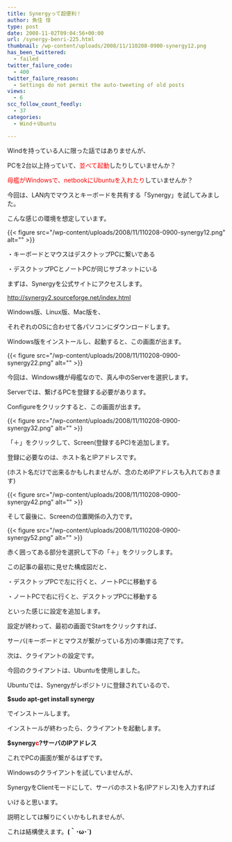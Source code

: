 ```yaml
---
title: Synergyって超便利！
author: 魚住 惇
type: post
date: 2008-11-02T09:04:56+00:00
url: /synergy-benri-225.html
thumbnail: /wp-content/uploads/2008/11/110208-0900-synergy12.png
has_been_twittered:
  - failed
twitter_failure_code:
  - 400
twitter_failure_reason:
  - Settings do not permit the auto-tweeting of old posts
views:
  - 6
scc_follow_count_feedly:
  - 37
categories:
  - Wind＋Ubuntu

---
```

Windを持っている人に限った話ではありませんが、

PCを2台以上持っていて、<span style="color: red;">並べて起動</span>したりしていませんか？

<span style="color: red;">母艦がWindowsで、netbookにUbuntuを入れたり</span>していませんか？</p> 

今回は、LAN内でマウスとキーボードを共有する「Synergy」を試してみました。</p> 

<!--more-->

こんな感じの環境を想定しています。

{{< figure src="/wp-content/uploads/2008/11/110208-0900-synergy12.png" alt="" >}} </p> 

・キーボードとマウスはデスクトップPCに繋いである

・デスクトップPCとノートPCが同じサブネットにいる</p> 

まずは、Synergyを公式サイトにアクセスします。

<http://synergy2.sourceforge.net/index.html>

Windows版、Linux版、Mac版を、

それぞれのOSに合わせて各パソコンにダウンロードします。</p> 

Windows版をインストールし、起動すると、この画面が出ます。

{{< figure src="/wp-content/uploads/2008/11/110208-0900-synergy22.png" alt="" >}} 

今回は、Windows機が母艦なので、真ん中のServerを選択します。</p> 

Serverでは、繋げるPCを登録する必要があります。

Configureをクリックすると、この画面が出ます。

{{< figure src="/wp-content/uploads/2008/11/110208-0900-synergy32.png" alt="" >}} 

「＋」をクリックして、Screen(登録するPC)を追加します。</p> 

登録に必要なのは、ホスト名とIPアドレスです。

(ホスト名だけで出来るかもしれませんが、念のためIPアドレスも入れておきます)

{{< figure src="/wp-content/uploads/2008/11/110208-0900-synergy42.png" alt="" >}} </p> 

そして最後に、Screenの位置関係の入力です。

{{< figure src="/wp-content/uploads/2008/11/110208-0900-synergy52.png" alt="" >}} 

赤く囲ってある部分を選択して下の「＋」をクリックします。</p> 

この記事の最初に見せた構成図だと、

・デスクトップPCで左に行くと、ノートPCに移動する

・ノートPCで右に行くと、デスクトップPCに移動する

といった感じに設定を追加します。</p> 

設定が終わって、最初の画面でStartをクリックすれば、

サーバ(キーボードとマウスが繋がっている方)の準備は完了です。</p> 

次は、クライアントの設定です。

今回のクライアントは、Ubuntuを使用しました。

Ubuntuでは、Synergyがレポジトリに登録されているので、</p> 

**$sudo apt-get install synergy**

でインストールします。</p> 

インストールが終わったら、クライアントを起動します。

**$synergy<span style="color: red;">c</span>?サーバのIPアドレス**</p> 

これでPCの画面が繋がるはずです。

Windowsのクライアントを試していませんが、

SynergyをClientモードにして、サーバのホスト名(IPアドレス)を入力すれば

いけると思います。</p> 

説明としては解りにくいかもしれませんが、

これは結構使えます。**(｀･ω･´)**